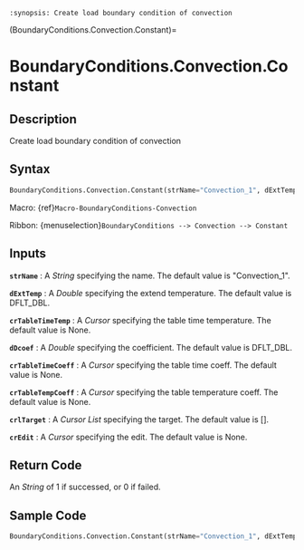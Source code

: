```{module} BoundaryConditions.Convection.Constant()
:synopsis: Create load boundary condition of convection
```

(BoundaryConditions.Convection.Constant)=

# BoundaryConditions.Convection.Constant

## Description

Create load boundary condition of convection

## Syntax

```python
BoundaryConditions.Convection.Constant(strName="Convection_1", dExtTemp=DFLT_DBL, crTableTimeTemp=None, dDcoef=DFLT_DBL, crTableTimeCoeff=None, crTableTempCoeff=None, crlTarget=[], crEdit=None)
```

Macro: {ref}`Macro-BoundaryConditions-Convection`

Ribbon: {menuselection}`BoundaryConditions --> Convection --> Constant`

## Inputs

**`strName`**
: A _String_ specifying the name. The default value is "Convection_1".

**`dExtTemp`**
: A _Double_ specifying the extend temperature. The default value is DFLT_DBL.

**`crTableTimeTemp`**
: A _Cursor_ specifying the table time temperature. The default value is None.

**`dDcoef`**
: A _Double_ specifying the coefficient. The default value is DFLT_DBL.

**`crTableTimeCoeff`**
: A _Cursor_ specifying the table time coeff. The default value is None.

**`crTableTempCoeff`**
: A _Cursor_ specifying the table temperature coeff. The default value is None.

**`crlTarget`**
: A _Cursor List_ specifying the target. The default value is [].

**`crEdit`**
: A _Cursor_ specifying the edit. The default value is None.

## Return Code

An _String_ of 1 if successed, or 0 if failed.

## Sample Code

```python
BoundaryConditions.Convection.Constant(strName="Convection_1", dExtTemp=DFLT_DBL, crTableTimeTemp=None, dDcoef=DFLT_DBL, crTableTimeCoeff=None, crTableTempCoeff=None, crlTarget=[], crEdit=None)
```
